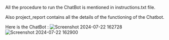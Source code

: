 All the procedure to run the ChatBot is mentioned in instructions.txt file.

Also project_report contains all the details of the functioning of the Chatbot.

Here is the ChatBot : 
![Screenshot 2024-07-22 162728](https://github.com/user-attachments/assets/831d3a8e-9511-4c7b-9cd8-b195f803167f)
![Screenshot 2024-07-22 162900](https://github.com/user-attachments/assets/3d7df84f-898b-43e9-9794-85da4e2a67b1)
